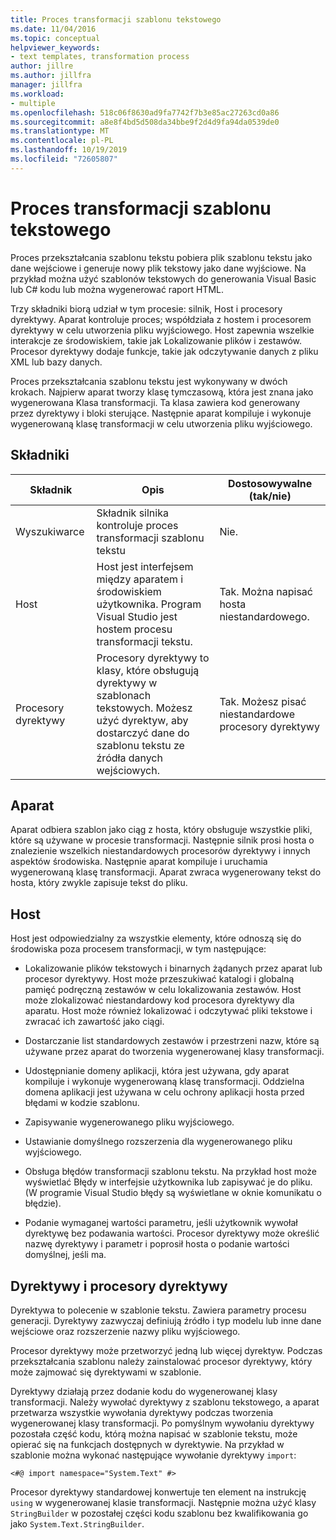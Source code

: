 ```yaml
---
title: Proces transformacji szablonu tekstowego
ms.date: 11/04/2016
ms.topic: conceptual
helpviewer_keywords:
- text templates, transformation process
author: jillre
ms.author: jillfra
manager: jillfra
ms.workload:
- multiple
ms.openlocfilehash: 518c06f8630ad9fa7742f7b3e85ac27263cd0a86
ms.sourcegitcommit: a8e8f4bd5d508da34bbe9f2d4d9fa94da0539de0
ms.translationtype: MT
ms.contentlocale: pl-PL
ms.lasthandoff: 10/19/2019
ms.locfileid: "72605807"
---
```

# <a name="the-text-template-transformation-process"></a>Proces transformacji szablonu tekstowego
Proces przekształcania szablonu tekstu pobiera plik szablonu tekstu jako dane wejściowe i generuje nowy plik tekstowy jako dane wyjściowe. Na przykład można użyć szablonów tekstowych do generowania Visual Basic lub C# kodu lub można wygenerować raport HTML.

 Trzy składniki biorą udział w tym procesie: silnik, Host i procesory dyrektywy. Aparat kontroluje proces; współdziała z hostem i procesorem dyrektywy w celu utworzenia pliku wyjściowego. Host zapewnia wszelkie interakcje ze środowiskiem, takie jak Lokalizowanie plików i zestawów. Procesor dyrektywy dodaje funkcje, takie jak odczytywanie danych z pliku XML lub bazy danych.

 Proces przekształcania szablonu tekstu jest wykonywany w dwóch krokach. Najpierw aparat tworzy klasę tymczasową, która jest znana jako wygenerowana Klasa transformacji. Ta klasa zawiera kod generowany przez dyrektywy i bloki sterujące. Następnie aparat kompiluje i wykonuje wygenerowaną klasę transformacji w celu utworzenia pliku wyjściowego.

## <a name="components"></a>Składniki

|Składnik|Opis|Dostosowywalne (tak/nie)|
|-|-|-|
|Wyszukiwarce|Składnik silnika kontroluje proces transformacji szablonu tekstu|Nie.|
|Host|Host jest interfejsem między aparatem i środowiskiem użytkownika. Program Visual Studio jest hostem procesu transformacji tekstu.|Tak. Można napisać hosta niestandardowego.|
|Procesory dyrektywy|Procesory dyrektywy to klasy, które obsługują dyrektywy w szablonach tekstowych. Możesz użyć dyrektyw, aby dostarczyć dane do szablonu tekstu ze źródła danych wejściowych.|Tak. Możesz pisać niestandardowe procesory dyrektywy|

## <a name="the-engine"></a>Aparat
 Aparat odbiera szablon jako ciąg z hosta, który obsługuje wszystkie pliki, które są używane w procesie transformacji. Następnie silnik prosi hosta o znalezienie wszelkich niestandardowych procesorów dyrektywy i innych aspektów środowiska. Następnie aparat kompiluje i uruchamia wygenerowaną klasę transformacji. Aparat zwraca wygenerowany tekst do hosta, który zwykle zapisuje tekst do pliku.

## <a name="the-host"></a>Host
 Host jest odpowiedzialny za wszystkie elementy, które odnoszą się do środowiska poza procesem transformacji, w tym następujące:

- Lokalizowanie plików tekstowych i binarnych żądanych przez aparat lub procesor dyrektywy. Host może przeszukiwać katalogi i globalną pamięć podręczną zestawów w celu lokalizowania zestawów. Host może zlokalizować niestandardowy kod procesora dyrektywy dla aparatu. Host może również lokalizować i odczytywać pliki tekstowe i zwracać ich zawartość jako ciągi.

- Dostarczanie list standardowych zestawów i przestrzeni nazw, które są używane przez aparat do tworzenia wygenerowanej klasy transformacji.

- Udostępnianie domeny aplikacji, która jest używana, gdy aparat kompiluje i wykonuje wygenerowaną klasę transformacji. Oddzielna domena aplikacji jest używana w celu ochrony aplikacji hosta przed błędami w kodzie szablonu.

- Zapisywanie wygenerowanego pliku wyjściowego.

- Ustawianie domyślnego rozszerzenia dla wygenerowanego pliku wyjściowego.

- Obsługa błędów transformacji szablonu tekstu. Na przykład host może wyświetlać Błędy w interfejsie użytkownika lub zapisywać je do pliku. (W programie Visual Studio błędy są wyświetlane w oknie komunikatu o błędzie).

- Podanie wymaganej wartości parametru, jeśli użytkownik wywołał dyrektywę bez podawania wartości. Procesor dyrektywy może określić nazwę dyrektywy i parametr i poprosił hosta o podanie wartości domyślnej, jeśli ma.

## <a name="directives-and-directive-processors"></a>Dyrektywy i procesory dyrektywy
 Dyrektywa to polecenie w szablonie tekstu. Zawiera parametry procesu generacji. Dyrektywy zazwyczaj definiują źródło i typ modelu lub inne dane wejściowe oraz rozszerzenie nazwy pliku wyjściowego.

 Procesor dyrektywy może przetworzyć jedną lub więcej dyrektyw. Podczas przekształcania szablonu należy zainstalować procesor dyrektywy, który może zajmować się dyrektywami w szablonie.

 Dyrektywy działają przez dodanie kodu do wygenerowanej klasy transformacji. Należy wywołać dyrektywy z szablonu tekstowego, a aparat przetwarza wszystkie wywołania dyrektywy podczas tworzenia wygenerowanej klasy transformacji. Po pomyślnym wywołaniu dyrektywy pozostała część kodu, którą można napisać w szablonie tekstu, może opierać się na funkcjach dostępnych w dyrektywie. Na przykład w szablonie można wykonać następujące wywołanie dyrektywy `import`:

 `<#@ import namespace="System.Text" #>`

 Procesor dyrektywy standardowej konwertuje ten element na instrukcję `using` w wygenerowanej klasie transformacji. Następnie można użyć klasy `StringBuilder` w pozostałej części kodu szablonu bez kwalifikowania go jako `System.Text.StringBuilder`.